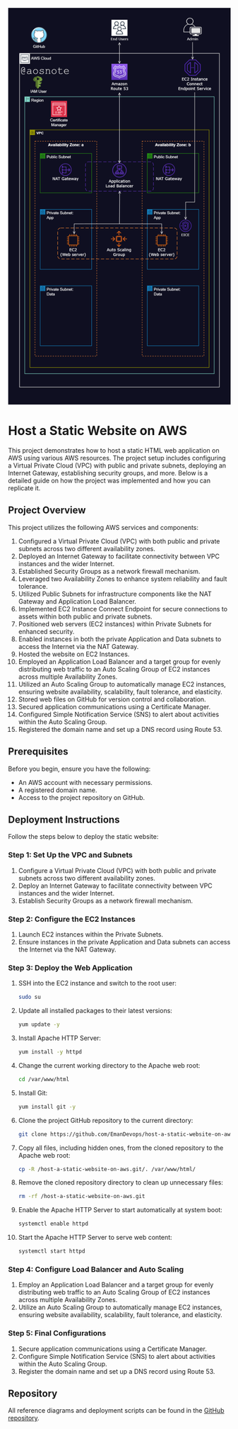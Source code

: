 ![Alt text](Host_a_Static_Website_on_AWS.png)


# Host a Static Website on AWS

This project demonstrates how to host a static HTML web application on AWS using various AWS resources. The project setup includes configuring a Virtual Private Cloud (VPC) with public and private subnets, deploying an Internet Gateway, establishing security groups, and more. Below is a detailed guide on how the project was implemented and how you can replicate it.

## Project Overview

This project utilizes the following AWS services and components:
1. Configured a Virtual Private Cloud (VPC) with both public and private subnets across two different availability zones.
2. Deployed an Internet Gateway to facilitate connectivity between VPC instances and the wider Internet.
3. Established Security Groups as a network firewall mechanism.
4. Leveraged two Availability Zones to enhance system reliability and fault tolerance.
5. Utilized Public Subnets for infrastructure components like the NAT Gateway and Application Load Balancer.
6. Implemented EC2 Instance Connect Endpoint for secure connections to assets within both public and private subnets.
7. Positioned web servers (EC2 instances) within Private Subnets for enhanced security.
8. Enabled instances in both the private Application and Data subnets to access the Internet via the NAT Gateway.
9. Hosted the website on EC2 Instances.
10. Employed an Application Load Balancer and a target group for evenly distributing web traffic to an Auto Scaling Group of EC2 instances across multiple Availability Zones.
11. Utilized an Auto Scaling Group to automatically manage EC2 instances, ensuring website availability, scalability, fault tolerance, and elasticity.
12. Stored web files on GitHub for version control and collaboration.
13. Secured application communications using a Certificate Manager.
14. Configured Simple Notification Service (SNS) to alert about activities within the Auto Scaling Group.
15. Registered the domain name and set up a DNS record using Route 53.

## Prerequisites

Before you begin, ensure you have the following:
- An AWS account with necessary permissions.
- A registered domain name.
- Access to the project repository on GitHub.

## Deployment Instructions

Follow the steps below to deploy the static website:

### Step 1: Set Up the VPC and Subnets

1. Configure a Virtual Private Cloud (VPC) with both public and private subnets across two different availability zones.
2. Deploy an Internet Gateway to facilitate connectivity between VPC instances and the wider Internet.
3. Establish Security Groups as a network firewall mechanism.

### Step 2: Configure the EC2 Instances

1. Launch EC2 instances within the Private Subnets.
2. Ensure instances in the private Application and Data subnets can access the Internet via the NAT Gateway.

### Step 3: Deploy the Web Application

1. SSH into the EC2 instance and switch to the root user:
    ```bash
    sudo su
    ```
2. Update all installed packages to their latest versions:
    ```bash
    yum update -y
    ```
3. Install Apache HTTP Server:
    ```bash
    yum install -y httpd
    ```
4. Change the current working directory to the Apache web root:
    ```bash
    cd /var/www/html
    ```
5. Install Git:
    ```bash
    yum install git -y
    ```
6. Clone the project GitHub repository to the current directory:
    ```bash
    git clone https://github.com/EmanDevops/host-a-static-website-on-aws.git
    ```
7. Copy all files, including hidden ones, from the cloned repository to the Apache web root:
    ```bash
    cp -R /host-a-static-website-on-aws.git/. /var/www/html/
    ```
8. Remove the cloned repository directory to clean up unnecessary files:
    ```bash
    rm -rf /host-a-static-website-on-aws.git
    ```
9. Enable the Apache HTTP Server to start automatically at system boot:
    ```bash
    systemctl enable httpd
    ```
10. Start the Apache HTTP Server to serve web content:
    ```bash
    systemctl start httpd
    ```

### Step 4: Configure Load Balancer and Auto Scaling

1. Employ an Application Load Balancer and a target group for evenly distributing web traffic to an Auto Scaling Group of EC2 instances across multiple Availability Zones.
2. Utilize an Auto Scaling Group to automatically manage EC2 instances, ensuring website availability, scalability, fault tolerance, and elasticity.

### Step 5: Final Configurations

1. Secure application communications using a Certificate Manager.
2. Configure Simple Notification Service (SNS) to alert about activities within the Auto Scaling Group.
3. Register the domain name and set up a DNS record using Route 53.

## Repository

All reference diagrams and deployment scripts can be found in the [GitHub repository](https://github.com/EmanDevops/host-a-static-website-on-aws).


